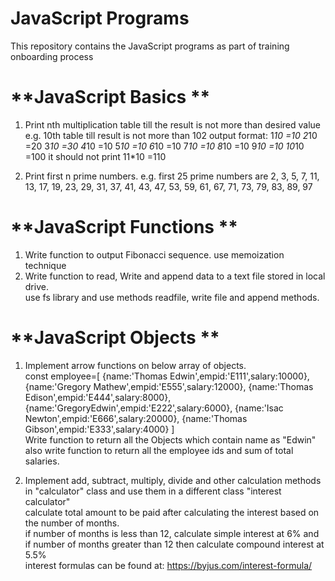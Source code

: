 # **JavaScript Programs**
This repository contains the JavaScript programs as part of training onboarding process
# **JavaScript Basics **
1. Print nth multiplication table till the result is not more than desired value
    e.g. 10th table till result is not more than 102
    output format:
    1*10 =10
    2*10 =20
    3*10 =30
    4*10 =10
    5*10 =10
    6*10 =10
    7*10 =10
    8*10 =10
    9*10 =10
    10*10 =100
    it should not print 11*10 =110

2. Print first n prime numbers.
  e.g. first 25 prime numbers are 2, 3, 5, 7, 11, 13, 17, 19, 23, 29, 31, 37, 41, 43, 47, 53, 59, 61, 67, 71, 73, 79, 83, 89, 97
# **JavaScript Functions **
1. Write function to output Fibonacci sequence. use memoization technique
2. Write function to read, Write and append data to a text file stored in local drive.  
    use fs library and use methods readfile, write file and append methods.
   
# **JavaScript Objects **
1. Implement arrow functions on below array of objects.  
const employee=[
    {name:'Thomas Edwin',empid:'E111',salary:10000},
    {name:'Gregory Mathew',empid:'E555',salary:12000},
    {name:'Thomas Edison',empid:'E444',salary:8000},
    {name:'GregoryEdwin',empid:'E222',salary:6000},
    {name:'Isac Newton',empid:'E666',salary:20000},
    {name:'Thomas Gibson',empid:'E333',salary:4000}
]  
Write function to return all the Objects which contain name as "Edwin"  
also write function to return all the employee ids and sum of total salaries.  

2. Implement add, subtract, multiply, divide and other calculation methods in "calculator" class and use them in a different class "interest calculator"   
calculate total amount to be paid after calculating the interest based on the number of months.  
if number of months is less than 12, calculate simple interest at 6% and if number of months greater than 12 then calculate compound interest at 5.5%  
interest formulas can be found at: https://byjus.com/interest-formula/  

